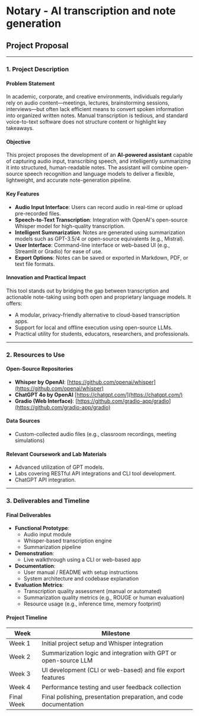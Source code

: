 # Notary - AI transcription and note generation 

## Project Proposal

---

### 1. Project Description

#### Problem Statement

In academic, corporate, and creative environments, individuals regularly rely on audio content—meetings, lectures, brainstorming sessions, interviews—but often lack efficient means to convert spoken information into organized written notes. Manual transcription is tedious, and standard voice-to-text software does not structure content or highlight key takeaways.

#### Objective

This project proposes the development of an **AI-powered assistant** capable of capturing audio input, transcribing speech, and intelligently summarizing it into structured, human-readable notes. The assistant will combine open-source speech recognition and language models to deliver a flexible, lightweight, and accurate note-generation pipeline.

#### Key Features

- **Audio Input Interface**: Users can record audio in real-time or upload pre-recorded files.
- **Speech-to-Text Transcription**: Integration with OpenAI's open-source Whisper model for high-quality transcription.
- **Intelligent Summarization**: Notes are generated using summarization models such as GPT-3.5/4 or open-source equivalents (e.g., Mistral).
- **User Interface**: Command-line interface or web-based UI (e.g., Streamlit or Gradio) for ease of use.
- **Export Options**: Notes can be saved or exported in Markdown, PDF, or text file formats.

#### Innovation and Practical Impact

This tool stands out by bridging the gap between transcription and actionable note-taking using both open and proprietary language models. It offers:

- A modular, privacy-friendly alternative to cloud-based transcription apps.
- Support for local and offline execution using open-source LLMs.
- Practical utility for students, educators, researchers, and professionals.

---

### 2. Resources to Use

#### Open-Source Repositories

- **Whisper by OpenAI**: [https://github.com/openai/whisper](https://github.com/openai/whisper)
- **ChatGPT 4o by OpenAI** [https://chatgpt.com/](https://chatgpt.com/)
- **Gradio (Web Interface)**: [https://github.com/gradio-app/gradio](https://github.com/gradio-app/gradio)

#### Data Sources

- Custom-collected audio files (e.g., classroom recordings, meeting simulations)

#### Relevant Coursework and Lab Materials

- Advanced utilization of GPT models.
- Labs covering RESTful API integrations and CLI tool development.
- ChatGPT API integration.

---

### 3. Deliverables and Timeline

#### Final Deliverables

- **Functional Prototype**:
  - Audio input module
  - Whisper-based transcription engine
  - Summarization pipeline
- **Demonstration**:
  - Live walkthrough using a CLI or web-based app
- **Documentation**:
  - User manual / README with setup instructions
  - System architecture and codebase explanation
- **Evaluation Metrics**:
  - Transcription quality assessment (manual or automated)
  - Summarization quality metrics (e.g., ROUGE or human evaluation)
  - Resource usage (e.g., inference time, memory footprint)

#### Project Timeline

| Week       | Milestone                                                     |
|------------|---------------------------------------------------------------|
| Week 1     | Initial project setup and Whisper integration                 |
| Week 2     | Summarization logic and integration with GPT or open-source LLM |
| Week 3     | UI development (CLI or web-based) and file export features    |
| Week 4     | Performance testing and user feedback collection              |
| Final Week | Final polishing, presentation preparation, and code documentation |

